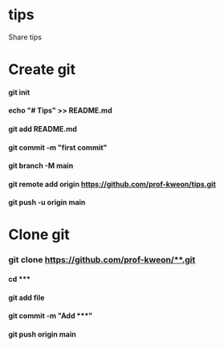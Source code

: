 # tips
Share tips

# Create git
#### git init
#### echo "# Tips" >> README.md
#### git add README.md
#### git commit -m "first commit"
#### git branch -M main
#### git remote add origin https://github.com/prof-kweon/tips.git
#### git push -u origin main

# Clone git
### git clone https://github.com/prof-kweon/**.git
#### cd ***
#### git add file
#### git commit -m "Add ***"
#### git push origin main
